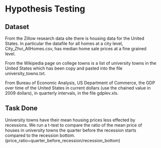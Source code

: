 # Hypothesis Testing

## Dataset
From the Zillow research data site there is housing data for the United States. In particular the datafile for all homes at a city level, City_Zhvi_AllHomes.csv, has median home sale prices at a fine grained level.

From the Wikipedia page on college towns is a list of university towns in the United States which has been copy and pasted into the file university_towns.txt.

From Bureau of Economic Analysis, US Department of Commerce, the GDP over time of the United States in current dollars (use the chained value in 2009 dollars), in quarterly intervals, in the file gdplev.xls. 

## Task Done

University towns have their mean housing prices less effected by recessions. We run a t-test to compare the ratio of the mean price of houses in university towns the quarter before the recession starts compared to the recession bottom. (price_ratio=quarter_before_recession/recession_bottom)
